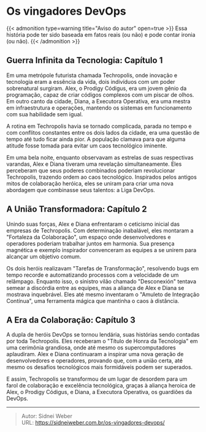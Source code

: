 # Os vingadores DevOps


{{< admonition type=warning title="Aviso do autor" open=true >}}
Essa história pode ter sido baseada em fatos reais (ou não) e pode contar ironia (ou não).
{{< /admonition >}}


## Guerra Infinita da Tecnologia: Capítulo 1

Em uma metrópole futurista chamada Techropolis, onde inovação e tecnologia eram a essência da vida, dois indivíduos com um poder sobrenatural surgiram. Alex, o Prodigy Códigus, era um jovem gênio da programação, capaz de criar códigos complexos com um piscar de olhos. Em outro canto da cidade, Diana, a Executora Operativa, era uma mestra em infraestrutura e operações, mantendo os sistemas em funcionamento com sua habilidade sem igual.

A rotina em Techropolis havia se tornado complicada, parada no tempo e com conflitos constantes entre os dois lados da cidade, era uma questão de tempo até tudo ficar ainda pior. A população clamava para que alguma atitude fosse tomada para evitar um caos tecnológico iminente.

Em uma bela noite, enquanto observavam as estrelas de suas respectivas varandas, Alex e Diana tiveram uma revelação simultaneamente. Eles perceberam que seus poderes combinados poderiam revolucionar Techropolis, trazendo ordem ao caos tecnológico. Inspirados pelos antigos mitos de colaboração heróica, eles se uniram para criar uma nova abordagem que combinasse seus talentos: a Liga DevOps.

## A União Transformadora: Capítulo 2

Unindo suas forças, Alex e Diana enfrentaram o ceticismo inicial das empresas de Techropolis. Com determinação inabalável, eles montaram a "Fortaleza da Colaboração", um espaço onde desenvolvedores e operadores poderiam trabalhar juntos em harmonia. Sua presença magnética e exemplo inspirador convenceram as equipes a se unirem para alcançar um objetivo comum.

Os dois heróis realizavam "Tarefas de Transformação", resolvendo bugs em tempo recorde e automatizando processos com a velocidade de um relâmpago. Enquanto isso, o sinistro vilão chamado "Desconexión" tentava semear a discórdia entre as equipes, mas a aliança de Alex e Diana se mostrava inquebrável. Eles até mesmo inventaram o "Amuleto de Integração Contínua", uma ferramenta mágica que mantinha o caos à distância.

## A Era da Colaboração: Capítulo 3

A dupla de heróis DevOps se tornou lendária, suas histórias sendo contadas por toda Techropolis. Eles receberam o "Título de Honra da Tecnologia" em uma cerimônia grandiosa, onde até mesmo os supercomputadores aplaudiram. Alex e Diana continuaram a inspirar uma nova geração de desenvolvedores e operadores, provando que, com a união certa, até mesmo os desafios tecnológicos mais formidáveis podem ser superados.

E assim, Techropolis se transformou de um lugar de desordem para um farol de colaboração e excelência tecnológica, graças à aliança heroica de Alex, o Prodigy Códigus, e Diana, a Executora Operativa, os guardiões da DevOps.


---

> Autor: Sidnei Weber  
> URL: https://sidneiweber.com.br/os-vingadores-devops/  


